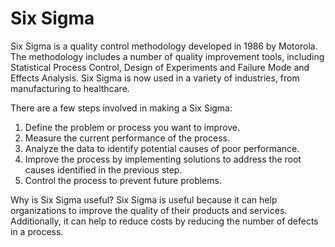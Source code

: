 

# Six Sigma

Six Sigma is a quality control methodology developed in 1986 by Motorola. The methodology includes a number of quality improvement tools, including Statistical Process Control, Design of Experiments and Failure Mode and Effects Analysis. Six Sigma is now used in a variety of industries, from manufacturing to healthcare.

There are a few steps involved in making a Six Sigma:

1. Define the problem or process you want to improve.
2. Measure the current performance of the process.
3. Analyze the data to identify potential causes of poor performance.
4. Improve the process by implementing solutions to address the root causes identified in the previous step.
5. Control the process to prevent future problems.

Why is Six Sigma useful? Six Sigma is useful because it can help organizations to improve the quality of their products and services. Additionally, it can help to reduce costs by reducing the number of defects in a process.
